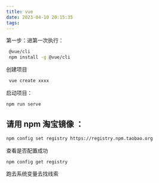 ```yaml
---
title: vue
date: 2023-04-10 20:15:35
tags:
---
```

第一步：进第一次执行：
``` bash
 @vue/cli
 npm install -g @vue/cli
```

创建项目
``` bash
 vue create xxxx
```

启动项目：
``` bash
npm run serve
```


## 请用 npm 淘宝镜像   ： 
``` bash
npm config set registry https://registry.npm.taobao.org
```

查看是否配置成功
``` bash
npm config get registry
```
跑去系统变量去找线索 